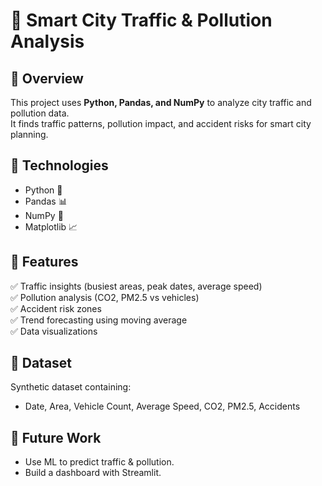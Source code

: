 # 🚦 Smart City Traffic & Pollution Analysis

## 📌 Overview
This project uses **Python, Pandas, and NumPy** to analyze city traffic and pollution data.  
It finds traffic patterns, pollution impact, and accident risks for smart city planning.  

## 🔧 Technologies
- Python 🐍
- Pandas 📊
- NumPy 🔢
- Matplotlib 📈

## 📂 Features
✅ Traffic insights (busiest areas, peak dates, average speed)  
✅ Pollution analysis (CO2, PM2.5 vs vehicles)  
✅ Accident risk zones  
✅ Trend forecasting using moving average  
✅ Data visualizations  

## 📂 Dataset
Synthetic dataset containing:
- Date, Area, Vehicle Count, Average Speed, CO2, PM2.5, Accidents  

## 🚀 Future Work
- Use ML to predict traffic & pollution.  
- Build a dashboard with Streamlit.  

 

